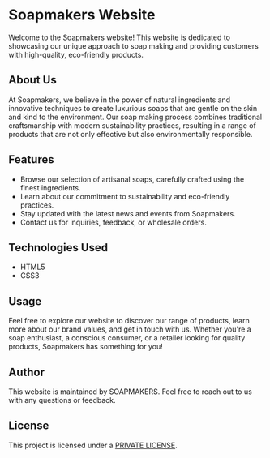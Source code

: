 # Soapmakers Website

Welcome to the Soapmakers website! This website is dedicated to showcasing our unique approach to soap making and providing customers with high-quality, eco-friendly products.

## About Us

At Soapmakers, we believe in the power of natural ingredients and innovative techniques to create luxurious soaps that are gentle on the skin and kind to the environment. Our soap making process combines traditional craftsmanship with modern sustainability practices, resulting in a range of products that are not only effective but also environmentally responsible.

## Features

- Browse our selection of artisanal soaps, carefully crafted using the finest ingredients.
- Learn about our commitment to sustainability and eco-friendly practices.
- Stay updated with the latest news and events from Soapmakers.
- Contact us for inquiries, feedback, or wholesale orders.

## Technologies Used

- HTML5
- CSS3

## Usage

Feel free to explore our website to discover our range of products, learn more about our brand values, and get in touch with us. Whether you're a soap enthusiast, a conscious consumer, or a retailer looking for quality products, Soapmakers has something for you!

## Author

This website is maintained by SOAPMAKERS. Feel free to reach out to us with any questions or feedback.

## License

This project is licensed under a [PRIVATE LICENSE](LICENSE).
